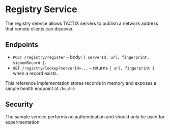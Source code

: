 # Registry Service

The registry service allows TACTIX servers to publish a network address that remote clients can discover.

## Endpoints

- `POST /registry/register` – body: `{ serverId, url, fingerprint, signedRecord }`.
- `GET /registry/lookup?serverId=...` – returns `{ url, fingerprint }` when a record exists.

This reference implementation stores records in memory and exposes a simple health endpoint at `/health`.

## Security

The sample service performs no authentication and should only be used for experimentation.
